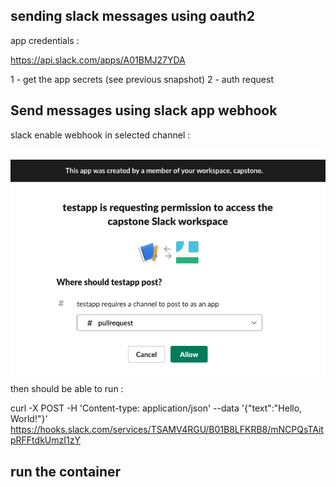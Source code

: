 ## sending slack messages using oauth2 

app credentials :

https://api.slack.com/apps/A01BMJ27YDA

1 - get the app secrets (see previous snapshot)
2 - auth request




## Send messages using slack app webhook

slack enable webhook in selected channel :

![adding a webhook step](images/webhook.png)
then should be able to run :

curl -X POST -H 'Content-type: application/json' --data '{"text":"Hello, World!"}' https://hooks.slack.com/services/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



## run the container